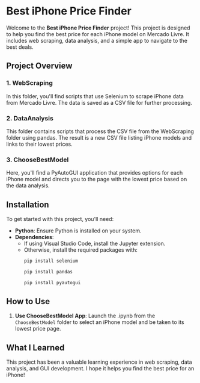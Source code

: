# Best iPhone Price Finder

Welcome to the **Best iPhone Price Finder** project! This project is designed to help you find the best price for each iPhone model on Mercado Livre. It includes web scraping, data analysis, and a simple app to navigate to the best deals.

## Project Overview

### 1. WebScraping
In this folder, you'll find scripts that use Selenium to scrape iPhone data from Mercado Livre. The data is saved as a CSV file for further processing.

### 2. DataAnalysis
This folder contains scripts that process the CSV file from the WebScraping folder using pandas. The result is a new CSV file listing iPhone models and links to their lowest prices.

### 3. ChooseBestModel
Here, you'll find a PyAutoGUI application that provides options for each iPhone model and directs you to the page with the lowest price based on the data analysis.

## Installation

To get started with this project, you'll need:

- **Python**: Ensure Python is installed on your system.
- **Dependencies**:
  - If using Visual Studio Code, install the Jupyter extension.
  - Otherwise, install the required packages with:
    ```bash
    pip install selenium 
    ```
    ```bash
    pip install pandas 
    ```
    ```bash
    pip install pyautogui
    ```

## How to Use

1. **Use ChooseBestModel App**: Launch the .ipynb from the `ChooseBestModel` folder to select an iPhone model and be taken to its lowest price page.

## What I Learned

This project has been a valuable learning experience in web scraping, data analysis, and GUI development. I hope it helps you find the best price for an iPhone!

